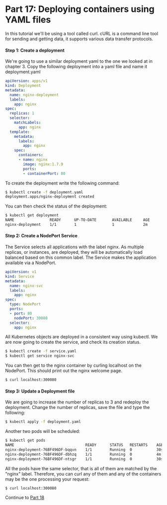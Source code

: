 # Part 17: Deploying containers using YAML files

In this tutorial we'll be using a tool called curl. cURL is a command line tool for sending and getting data, it supports various
data transfer protocols.

#### Step 1: Create a deployment
We're going to use a similar deployment yaml to the one we looked at in chapter 3. 
Copy the following deployment into a yaml file and name it deployment.yaml

```yaml
apiVersion: apps/v1
kind: Deployment
metadata:
  name: nginx-deployment
  labels:
    app: nginx
spec:
  replicas: 1
  selector:
    matchLabels:
      app: nginx
  template:
    metadata:
      labels:
        app: nginx
    spec:
      containers:
      - name: nginx
        image: nginx:1.7.9
        ports:
        - containerPort: 80
```

To create the deployment write the following command:

```bash
$ kubectl create -f deployment.yaml
deployment.apps/nginx-deployment created
```

You can then check the status of the deployment:

```bash
$ kubectl get deployment
NAME                READY      UP-TO-DATE       AVAILABLE     AGE
nginx-deployment    1/1        1                1             2m  
```

#### Step 2: Create a NodePort Service

The Service selects all applications with the label nginx. As multiple replicas, or instances, are deployed, they will be automatically load balanced based on this
common label. The Service makes the application available via a NodePort.

```yaml
apiVersion: v1
kind: Service
metadata:
  name: nginx-svc
  labels:
    app: nginx
spec:
  type: NodePort
  ports:
  - port: 80
    nodePort: 30080
  selector:
    app: nginx
```

All Kubernetes objects are deployed in a consistent way using kubectl. We are now going to create the service, and check its creation status.

```bash
$ kubectl create -f service.yaml
$ kubectl get service nginx-svc
``` 

You can then get to the nginx container by curling localhost on the NodePort. This should print out the nginx welcome page.
```bash
$ curl localhost:300080
```

#### Step 3: Update a Deployment file

We are going to increase the number of replicas to 3 and redeploy the deployment. Change the number of replicas, save the file and type the following:

```bash
$ kubectl apply -f deployment.yaml
```

Another two pods will be scheduled:

```bash
$ kubectl get pods
NAME                                READY      STATUS   RESTARTS    AGE
nginx-deployment-76BF496DF-bqqvn    1/1        Running  0           30s  
nginx-deployment-76BF496DF-dbhzq    1/1        Running  0           4m  
nginx-deployment-76BF496DF-ntsgr    1/1        Running  0           30s  

```

All the pods have the same selector, that is all of them are matched by the "nginx" label. Therefore, you can curl any of them
and any of the containers may be the one processing your request:

```bash
$ curl localhost:300080
```

Continue to [Part 18](../ContainerWorkshop4/Part18.md)